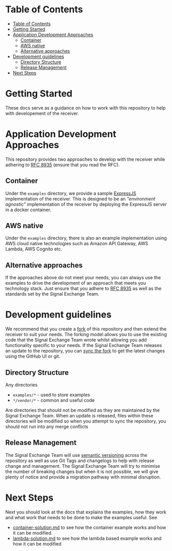 # Table of Contents

- [Table of Contents](#table-of-contents)
- [Getting Started](#getting-started)
- [Application Development Approaches](#application-development-approaches)
  - [Container](#container)
  - [AWS native](#aws-native)
  - [Alternative approaches](#alternative-approaches)
- [Development guidelines](#development-guidelines)
  - [Directory Structure](#directory-structure)
  - [Release Management](#release-management)
- [Next Steps](#next-steps)

# Getting Started

These docs serve as a guidance on how to work with this repository to help with developement of the receiver.

# Application Development Approaches

This repository provides two approaches to develop with the receiver while adhering to [RFC 8935](https://www.rfc-editor.org/rfc/rfc8935.html) (ensure that you read the RFC).

## Container

Under the `examples` directory, we provide a sample [ExpressJS](https://expressjs.com/) implementation of the receiver. This is designed to be an _"environment agnostic"_ implementation of the receiver by deploying the ExpressJS server in a docker container.

## AWS native

Under the `examples` directory, there is also an example implementation using AWS cloud native technologies such as Amazon API Gateway, AWS Lambda, AWS Cognito etc.

## Alternative approaches

If the approaches above do not meet your needs, you can always use the examples to drive the development of an approach that meets you technology stack. Just ensure that you adhere to [RFC 8935](https://www.rfc-editor.org/rfc/rfc8935.html) as well as the standards set by the Signal Exchange Team.

# Development guidelines

We recommend that you create a [fork](https://docs.github.com/en/pull-requests/collaborating-with-pull-requests/working-with-forks) of this repository and then extend the receiver to suit your needs. The forking model allows you to use the existing code that the Signal Exchange Team wrote whilst allowing you add functionality specific to your needs. If the Signal Exchange Team releases an update to the repository, you can [sync the fork](https://docs.github.com/en/pull-requests/collaborating-with-pull-requests/working-with-forks/syncing-a-fork) to get the latest changes using the GitHub UI or git.

## Directory Structure

Any directories

- `examples/*` - used to store examples
- `*/vendor/*` - common and useful code

Are directories that should not be modified as they are maintained by the Signal Exchange Team. When an update is released, files within these directories will be modified so when you attempt to sync the repository, you should not run into any merge conflicts

## Release Management

The Signal Exchange Team will use [semantic versioning](https://semver.org/) across the repository as well as use Git Tags and changelogs to help with release change and management. The Signal Exchange Team will try to minimise the number of breaking changes but when it is not possible, we will give plenty of notice and provide a migration pathway with minimal disruption.

# Next Steps

Next you should look at the docs that explains the examples, how they work and what work that needs to be done to make the examples useful. See

- [container-solution.md](container-solution.md) to see how the container example works and how it can be modified.
- [lambda-solution.md](lambda-solution.md) to see how the lambda based example works and how it can be modified
